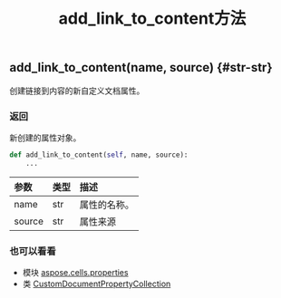 ﻿---
title: add_link_to_content方法
second_title: Aspose.Cells for Python via .NET API 参考文献
description:
type: docs
weight: 30
url: /zh/python-net/aspose.cells.properties/customdocumentpropertycollection/add_link_to_content/
is_root: false
---
##  add_link_to_content(name, source) {#str-str}
创建链接到内容的新自定义文档属性。


### 返回

新创建的属性对象。


```python
def add_link_to_content(self, name, source):
    ...
```


|参数|类型|描述|
| :- | :- | :- |
| name | str |属性的名称。|
| source | str |属性来源|



### 也可以看看
* 模块 [aspose.cells.properties](../../)
* 类 [CustomDocumentPropertyCollection](/cells/zh/python-net/aspose.cells.properties/customdocumentpropertycollection)
